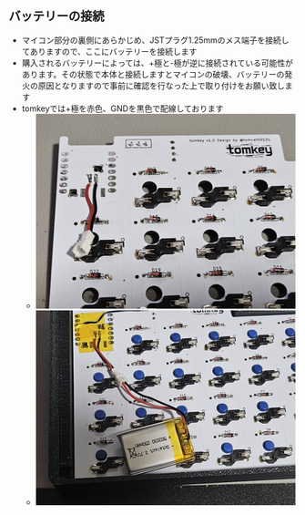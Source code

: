 ## バッテリーの接続
- マイコン部分の裏側にあらかじめ、JSTプラグ1.25mmのメス端子を接続してありますので、ここにバッテリーを接続します
- 購入されるバッテリーによっては、+極と-極が逆に接続されている可能性があります。その状態で本体と接続しますとマイコンの破壊、バッテリーの発火の原因となりますので事前に確認を行なった上で取り付けをお願い致します
- tomkeyでは+極を赤色、GNDを黒色で配線しております
  - ![bat01](../img/build/188769_0.jpg)
  - ![bat02](../img/build/188775_0.jpg)
